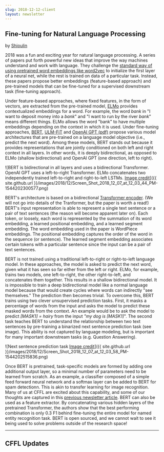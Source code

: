```yaml
---
slug: 2018-12-12-client
layout: newsletter
---
```


## Fine-tuning for Natural Language Processing

by [Shioulin](https://twitter.com/shioulin_sam)

2018 was a fun and exciting year for natural language processing. A series of papers put forth powerful new ideas that improve the way machines understand and work with language. They challenge the [standard way of using pretrained word embeddings like word2vec](http://ruder.io/nlp-imagenet/) to initialize the first layer of a neural net, while the rest is trained on data of a particular task. Instead, these papers propose better embeddings (feature-based approach) and pre-trained models that can be fine-tuned for a supervised downstream task (fine-tuning approach).

Under feature-based approaches, where fixed features, in the form of vectors, are extracted from the pre-trained model, [ELMo](https://arxiv.org/abs/1802.05365) provides contextualized embeddings for a word. For example, the word _bank_ in "I want to deposit money into a _bank_" and "I want to run by the river _bank_" means different things. ELMo allows the word "bank" to have multiple embeddings depending on the context in which it is used. Under fine-tuning approaches, [BERT](https://arxiv.org/abs/1810.04805), [ULM-FiT](https://arxiv.org/abs/1801.06146) and [OpenAI GPT (pdf)](https://s3-us-west-2.amazonaws.com/openai-assets/research-covers/language-unsupervised/language_understanding_paper.pdf) propose various model architectures that are pre-trained on a language model objective (i.e., predict the next word). Among these models, BERT stands out because it provides representations that are jointly conditioned on both left and right context in all layers. In other words, it is deeply bidirectional, as opposed to ELMo (shallow bidirectional) and OpenAI GPT (one direction, left to right).

![BERT is bidirectional in all layers and uses a bidirectional Transformer. OpenAI GPT uses a left-to-right Transformer. ELMo concatenates two independently trained left-to-right and right-to-left LSTMs. [Image credit](https://arxiv.org/abs/1810.04805)]({{ site.github.url }}/images/2018/12/Screen_Shot_2018_12_07_at_12_03_44_PM-1544202300577.png)

BERT's architecture is based on a bidirectional [Transformer encoder](https://arxiv.org/abs/1706.03762). (We will not go into details of the Tranformer, but the paper is worth a read!) BERT's input representation is able to represent a single text sentence or a pair of text sentences (the reason will become apparent later on). Each token, or loosely, each word is represented by the summation of its word embedding, a learned positional embedding, and a learned segment embedding. The word embedding used in the paper is WordPiece embeddings. The positional embedding captures the order of the word in the sequence (or sentence). The learned segment embedding associates certain tokens with a particular sentence since the input can be a pair of text sentences. 

BERT is not trained using a traditional left-to-right or right-to-left language model. In these approaches, the model is asked to predict the next word, given what it has seen so far either from the left or right. ELMo, for example, trains two models, one left-to-right, the other right-to-left, and concatenates them together. This results in a shallow bidirectional model. It is impossible to train a deep bidirectional model like a normal language model because that would create cycles where words can indirectly "see themselves." The prediction then becomes trivial. To overcome this, BERT trains using two clever unsupervised prediction tasks. First, it masks a percentage of words from the input and asks the model to predict these masked words from the context. An example would be to ask the model to predict _[MASK1] = hairy_ from the input _"my dog is [MASK1]_". The second task teaches BERT to understand the relationship between two text sentences by pre-training a binarized next sentence prediction task (see image). This ability is not captured by language modeling, but is important for many important downstream tasks (e.g. Question Answering).

![Next sentence prediction task [Image credit](https://arxiv.org/abs/1810.04805)]({{ site.github.url }}/images/2018/12/Screen_Shot_2018_12_07_at_12_03_58_PM-1544202515836.png)

Once BERT is pretrained, task-specific models are formed by adding one additional output layer, so a minimal number of parameters need to be learned from scratch. As an example, a classifier composed of a simple feed forward neural network and a softmax layer can be added to BERT for spam detectionn. This is akin to transfer learning for image recognition. Many of us at CFFL are excited about this capability, and some of our thoughts are captured in this [previous newsletter article](https://blog.fastforwardlabs.com/2018/08/29/breakthroughs-in-transfer-learning-for-nlp.html). BERT can also be used as a feature extractor. By concatenating various hidden layers of the pretrained Transformer, the authors show that the best performing combination is only 0.3 F1 behind fine-tuning the entire model for named entity recognition task. BERT is open sourced, and we cannot wait to see it being used to solve problems outside of the research space!

---

## CFFL Updates


